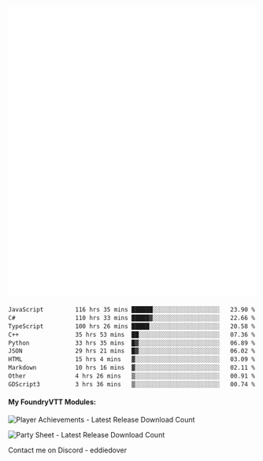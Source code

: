 
![](https://raw.githubusercontent.com/eddiedover/ghstats/master/generated/overview.svg)
![](https://raw.githubusercontent.com/eddiedover/ghstats/master/generated/languages.svg)

<!--START_SECTION:waka-->

```txt
JavaScript         116 hrs 35 mins ██████░░░░░░░░░░░░░░░░░░░   23.90 %
C#                 110 hrs 33 mins █████▓░░░░░░░░░░░░░░░░░░░   22.66 %
TypeScript         100 hrs 26 mins █████░░░░░░░░░░░░░░░░░░░░   20.58 %
C++                35 hrs 53 mins  ██░░░░░░░░░░░░░░░░░░░░░░░   07.36 %
Python             33 hrs 35 mins  █▓░░░░░░░░░░░░░░░░░░░░░░░   06.89 %
JSON               29 hrs 21 mins  █▓░░░░░░░░░░░░░░░░░░░░░░░   06.02 %
HTML               15 hrs 4 mins   ▓░░░░░░░░░░░░░░░░░░░░░░░░   03.09 %
Markdown           10 hrs 16 mins  ▓░░░░░░░░░░░░░░░░░░░░░░░░   02.11 %
Other              4 hrs 26 mins   ▒░░░░░░░░░░░░░░░░░░░░░░░░   00.91 %
GDScript3          3 hrs 36 mins   ▒░░░░░░░░░░░░░░░░░░░░░░░░   00.74 %
```

<!--END_SECTION:waka-->

#### My FoundryVTT Modules:

  ![Player Achievements - Latest Release Download Count](https://img.shields.io/badge/dynamic/json?label=Player%20Achievements%20-%20Downloads@latest&query=assets%5B1%5D.download_count&url=https%3A%2F%2Fapi.github.com%2Frepos%2FEddieDover%2Ffvtt-player-achievements%2Freleases%2Flatest)

  ![Party Sheet - Latest Release Download Count](https://img.shields.io/badge/dynamic/json?label=Party%20Sheet%20-%20Downloads@latest&query=assets%5B1%5D.download_count&url=https%3A%2F%2Fapi.github.com%2Frepos%2FEddieDover%2Ffvtt-party-sheet%2Freleases%2Flatest)

<a rel="me" href="https://techhub.social/@EddieDover"></a>

Contact me on Discord - eddiedover
